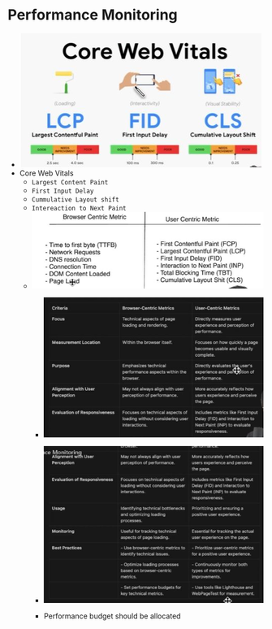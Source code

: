# Performance Monitoring
  - ![image](/Networking/assets/images/core.JPG)
  - Core Web Vitals
    - `Largest Content Paint`
    - `First Input Delay`
    - `Cummulative Layout shift`
    - `Intereaction to Next Paint`
    -  ![image](/Networking/assets/images/load.JPG)
        -  ![image](/Networking/assets/images/pm.JPG)
         -  ![image](/Networking/assets/images/pm2.JPG)


        - Performance budget should be allocated